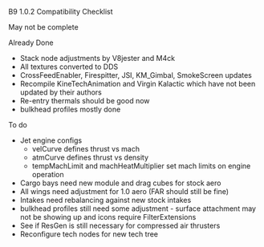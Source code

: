 B9 1.0.2 Compatibility Checklist

May not be complete

Already Done

* Stack node adjustments by V8jester and M4ck
* All textures converted to DDS
* CrossFeedEnabler, Firespitter, JSI, KM_Gimbal, SmokeScreen updates
* Recompile KineTechAnimation and Virgin Kalactic which have not been updated by their authors
* Re-entry thermals should be good now
* bulkhead profiles mostly done

To do

* Jet engine configs
	* velCurve defines thrust vs mach
	* atmCurve defines thrust vs density
	* tempMachLimit and machHeatMultiplier set mach limits on engine operation
* Cargo bays need new module and drag cubes for stock aero
* All wings need adjustment for 1.0 aero (FAR should still be fine)
* Intakes need rebalancing against new stock intakes
* bulkhead profiles still need some adjustment - surface attachment may not be showing up and icons require FilterExtensions
* See if ResGen is still necessary for compressed air thrusters
* Reconfigure tech nodes for new tech tree